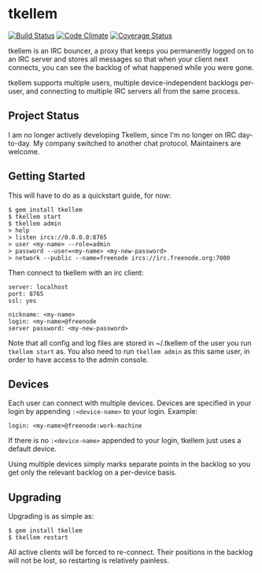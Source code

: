 # tkellem

[![Build
Status](https://travis-ci.org/codekitchen/tkellem.png)](https://travis-ci.org/codekitchen/tkellem)
[![Code Climate](https://codeclimate.com/github/codekitchen/tkellem.png)](https://codeclimate.com/github/codekitchen/tkellem)
[![Coverage Status](https://coveralls.io/repos/codekitchen/tkellem/badge.png)](https://coveralls.io/r/codekitchen/tkellem)


tkellem is an IRC bouncer, a proxy that keeps you permanently logged on to an
IRC server and stores all messages so that when your client next connects, you
can see the backlog of what happened while you were gone.

tkellem supports multiple users, multiple device-independent backlogs
per-user, and connecting to multiple IRC servers all from the same
process.

## Project Status

I am no longer actively developing Tkellem, since I'm no longer on IRC day-to-day. My company switched to another chat protocol. Maintainers are welcome.

## Getting Started

This will have to do as a quickstart guide, for now:

    $ gem install tkellem
    $ tkellem start
    $ tkellem admin
    > help
    > listen ircs://0.0.0.0:8765
    > user <my-name> --role=admin
    > password --user=<my-name> <my-new-password>
    > network --public --name=freenode ircs://irc.freenode.org:7000

Then connect to tkellem with an irc client:

    server: localhost
    port: 8765
    ssl: yes

    nickname: <my-name>
    login: <my-name>@freenode
    server password: <my-new-password>

Note that all config and log files are stored in ~/.tkellem of the user
you run `tkellem start` as. You also need to run `tkellem admin` as this
same user, in order to have access to the admin console.

## Devices

Each user can connect with multiple devices. Devices are specified in your
login by appending `:<device-name>` to your login. Example:

    login: <my-name>@freenode:work-machine

If there is no `:<device-name>` appended to your login, tkellem just uses a
default device.

Using multiple devices simply marks separate points in the backlog so you
get only the relevant backlog on a per-device basis.

## Upgrading

Upgrading is as simple as:

    $ gem install tkellem
    $ tkellem restart

All active clients will be forced to re-connect. Their positions in the backlog will not
be lost, so restarting is relatively painless.
